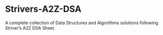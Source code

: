 # Strivers-A2Z-DSA
A complete collection of Data Structures and Algorithms solutions following Striver’s A2Z DSA Sheet.
